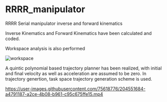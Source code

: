 # RRRR_manipulator
RRRR Serial manipulator inverse and forward kinematics

Inverse Kinematics and Forward Kinematics have been calculated and coded.



Workspace analysis is also performed

![workspace](https://user-images.githubusercontent.com/75618776/204551540-8942464f-b963-455c-a9a9-94716940cfe2.png)


A quintic polynomial based trajectory planner has been realized, with initial and final velocity as well as acceleration are assumed to be zero.
In trajectory genertion, task space trajectory generation scheme is used.



https://user-images.githubusercontent.com/75618776/204551684-a4791187-a2ce-4b08-b961-c95c675ffe15.mp4

